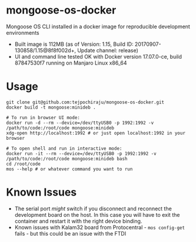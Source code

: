 # mongoose-os-docker
Mongoose OS CLI installed in a docker image for reproducible development environments

- Built image is 112MB (as of Version: 1.15, Build ID: 20170907-130858/1.15@8f8f002d+, Update channel: release)
- UI and command line tested OK with Docker version 17.07.0-ce, build 87847530f7
running on Manjaro Linux x86_64

# Usage

    git clone git@github.com:tejpochiraju/mongoose-os-docker.git
    docker build -t mongoose:minideb .
    
    # To run in browser UI mode:
    docker run -d --rm --device=/dev/ttyUSB0 -p 1992:1992 -v /path/to/code:/root/code mongoose:minideb
    xdg-open http://localhost:1992 # or just open localhost:1992 in your browser

    # To open shell and run in interactive mode:
    docker run -it --rm --device=/dev/ttyUSB0 -p 1992:1992 -v /path/to/code:/root/code mongoose:minideb bash
    cd /root/code
    mos --help # or whatever command you want to run

# Known Issues
- The serial port *might* switch if you disconnect and reconnect the development board on the host. In this case you will have to exit the container and restart it with the right device binding.
- Known issues with Kalam32 board from Protocentral - `mos config-get` fails - but this could be an issue with the FTDI

